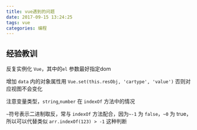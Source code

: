 ```yaml
---
title: vue遇到的问题
date: 2017-09-15 13:24:25
tags: vue
categories: 编程
---
```


## 经验教训

反复实例化 `Vue`，其中的`el` 参数最好指定dom 

增加 `data` 内的对象属性用 `Vue.set(this.resObj, 'cartype', 'value')`
否则对应视图不会变化

注意变量类型，`string`,`number` 在 `indexOf` 方法中的情况

`~`符号表示二进制取反，常与 `indexOf` 方法配合，因为`~-1` 为 `false`，`~0` 为 true，所以可以代替类似 `arr.indexOf(123) > -1`  这种判断 

